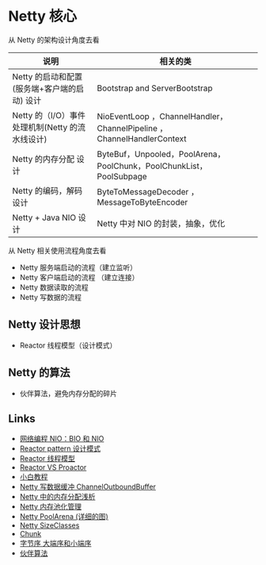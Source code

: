 # Netty 核心

从 Netty 的架构设计角度去看

| 说明                                            | 相关的类                                                                |
| ----------------------------------------------- | ----------------------------------------------------------------------- |
| Netty 的启动和配置 (服务端+客户端的启动) 设计   | Bootstrap and ServerBootstrap                                           |
| Netty 的（I/O）事件处理机制(Netty 的流水线设计) | NioEventLoop ，ChannelHandler， ChannelPipeline ，ChannelHandlerContext |
| Netty 的内存分配 设计                           | ByteBuf，Unpooled，PoolArena，PoolChunk，PoolChunkList，PoolSubpage     |
| Netty 的编码，解码 设计                         | ByteToMessageDecoder ，MessageToByteEncoder                             |
| Netty + Java NIO 设计                           | Netty 中对 NIO 的封装，抽象，优化                                       |

从 Netty 相关使用流程角度去看

- Netty 服务端启动的流程（建立监听）
- Netty 客户端启动的流程 （建立连接）
- Netty 数据读取的流程
- Netty 写数据的流程

## Netty 设计思想

- Reactor 线程模型（设计模式）

## Netty 的算法

- 伙伴算法，避免内存分配的碎片

## Links

- [网络编程 NIO：BIO 和 NIO](https://www.cnblogs.com/gaofei200/p/13933952.html)
- [Reactor pattern 设计模式](https://en.wikipedia.org/wiki/Reactor_pattern)
- [Reactor 线程模型](https://cloud.tencent.com/developer/article/1647816)
- [Reactor VS Proactor](https://jishuin.proginn.com/p/763bfbd58a63)
- [小白教程](https://www.jianshu.com/p/eb28811421e3)
- [Netty 写数据缓冲 ChannelOutboundBuffer](https://www.cnblogs.com/stateis0/p/9062155.html)
- [Netty 中的内存分配浅析](https://www.cnblogs.com/rickiyang/p/13100413.html)
- [Netty 内存池化管理](https://miaowenting.site/2020/02/09/Netty%E5%86%85%E5%AD%98%E6%B1%A0%E5%8C%96%E7%AE%A1%E7%90%86/)
- [Netty PoolArena (详细的图)](https://gorden5566.com/post/1079.html)
- [Netty SizeClasses](https://www.codetd.com/article/12644429)
- [Chunk](https://www.jianshu.com/p/70181af2972a)
- [字节序 大端序和小端序](https://mp.weixin.qq.com/s/JcduhM8rKzVStfAWQcQX5g)
- [伙伴算法](https://www.cnblogs.com/alantu2018/p/8527821.html)
